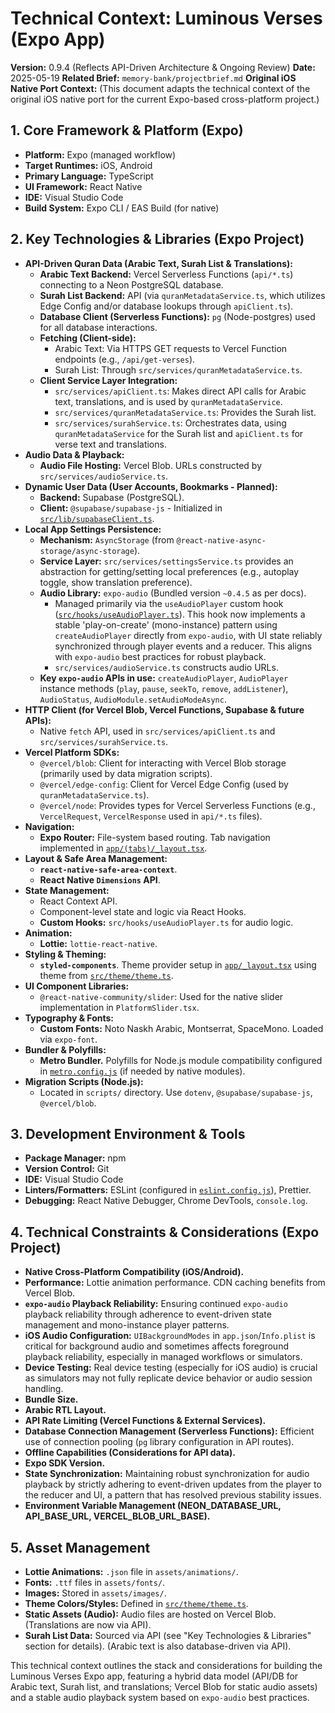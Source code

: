 # Technical Context: Luminous Verses (Expo App)

**Version:** 0.9.4 (Reflects API-Driven Architecture & Ongoing Review)
**Date:** 2025-05-19
**Related Brief:** `memory-bank/projectbrief.md`
**Original iOS Native Port Context:** (This document adapts the technical context of the original iOS native port for the current Expo-based cross-platform project.)

## 1. Core Framework & Platform (Expo)

-   **Platform:** Expo (managed workflow)
-   **Target Runtimes:** iOS, Android
-   **Primary Language:** TypeScript
-   **UI Framework:** React Native
-   **IDE:** Visual Studio Code
-   **Build System:** Expo CLI / EAS Build (for native)

## 2. Key Technologies & Libraries (Expo Project)

-   **API-Driven Quran Data (Arabic Text, Surah List & Translations):**
    -   **Arabic Text Backend:** Vercel Serverless Functions (`api/*.ts`) connecting to a Neon PostgreSQL database.
    -   **Surah List Backend:** API (via `quranMetadataService.ts`, which utilizes Edge Config and/or database lookups through `apiClient.ts`).
    -   **Database Client (Serverless Functions):** `pg` (Node-postgres) used for all database interactions.
    -   **Fetching (Client-side):**
        -   Arabic Text: Via HTTPS GET requests to Vercel Function endpoints (e.g., `/api/get-verses`).
        -   Surah List: Through `src/services/quranMetadataService.ts`.
    -   **Client Service Layer Integration:**
        -   `src/services/apiClient.ts`: Makes direct API calls for Arabic text, translations, and is used by `quranMetadataService`.
        -   `src/services/quranMetadataService.ts`: Provides the Surah list.
        -   `src/services/surahService.ts`: Orchestrates data, using `quranMetadataService` for the Surah list and `apiClient.ts` for verse text and translations.
-   **Audio Data & Playback:**
    -   **Audio File Hosting:** Vercel Blob. URLs constructed by `src/services/audioService.ts`.
-   **Dynamic User Data (User Accounts, Bookmarks - Planned):**
    -   **Backend:** Supabase (PostgreSQL).
    -   **Client:** `@supabase/supabase-js` - Initialized in [`src/lib/supabaseClient.ts`](src/lib/supabaseClient.ts:1).
-   **Local App Settings Persistence:**
    -   **Mechanism:** `AsyncStorage` (from `@react-native-async-storage/async-storage`).
    -   **Service Layer:** `src/services/settingsService.ts` provides an abstraction for getting/setting local preferences (e.g., autoplay toggle, show translation preference).
    -   **Audio Library:** `expo-audio` (Bundled version `~0.4.5` as per docs).
        -   Managed primarily via the `useAudioPlayer` custom hook ([`src/hooks/useAudioPlayer.ts`](src/hooks/useAudioPlayer.ts:1)). This hook now implements a stable 'play-on-create' (mono-instance) pattern using `createAudioPlayer` directly from `expo-audio`, with UI state reliably synchronized through player events and a reducer. This aligns with `expo-audio` best practices for robust playback.
        -   `src/services/audioService.ts` constructs audio URLs.
    -   **Key `expo-audio` APIs in use:** `createAudioPlayer`, `AudioPlayer` instance methods (`play`, `pause`, `seekTo`, `remove`, `addListener`), `AudioStatus`, `AudioModule.setAudioModeAsync`.
-   **HTTP Client (for Vercel Blob, Vercel Functions, Supabase & future APIs):**
    -   Native `fetch` API, used in `src/services/apiClient.ts` and `src/services/surahService.ts`.
-   **Vercel Platform SDKs:**
    -   `@vercel/blob`: Client for interacting with Vercel Blob storage (primarily used by data migration scripts).
    -   `@vercel/edge-config`: Client for Vercel Edge Config (used by `quranMetadataService.ts`).
    -   `@vercel/node`: Provides types for Vercel Serverless Functions (e.g., `VercelRequest`, `VercelResponse` used in `api/*.ts` files).
-   **Navigation:**
    -   **Expo Router:** File-system based routing. Tab navigation implemented in [`app/(tabs)/_layout.tsx`](app/(tabs)/_layout.tsx:1).
-   **Layout & Safe Area Management:**
    -   **`react-native-safe-area-context`**.
    -   **React Native `Dimensions` API**.
-   **State Management:**
    -   React Context API.
    -   Component-level state and logic via React Hooks.
    -   **Custom Hooks:** `src/hooks/useAudioPlayer.ts` for audio logic.
-   **Animation:**
    -   **Lottie:** `lottie-react-native`.
-   **Styling & Theming:**
    -   **`styled-components`**. Theme provider setup in [`app/_layout.tsx`](app/_layout.tsx:1) using theme from [`src/theme/theme.ts`](src/theme/theme.ts:1).
-   **UI Component Libraries:**
    -   `@react-native-community/slider`: Used for the native slider implementation in `PlatformSlider.tsx`.
-   **Typography & Fonts:**
    -   **Custom Fonts:** Noto Naskh Arabic, Montserrat, SpaceMono. Loaded via `expo-font`.
-   **Bundler & Polyfills:**
    -   **Metro Bundler.** Polyfills for Node.js module compatibility configured in [`metro.config.js`](metro.config.js:1) (if needed by native modules).
-   **Migration Scripts (Node.js):**
    -   Located in `scripts/` directory. Use `dotenv`, `@supabase/supabase-js`, `@vercel/blob`.

## 3. Development Environment & Tools

-   **Package Manager:** npm
-   **Version Control:** Git
-   **IDE:** Visual Studio Code
-   **Linters/Formatters:** ESLint (configured in [`eslint.config.js`](eslint.config.js:1)), Prettier.
-   **Debugging:** React Native Debugger, Chrome DevTools, `console.log`.

## 4. Technical Constraints & Considerations (Expo Project)

-   **Native Cross-Platform Compatibility (iOS/Android).**
-   **Performance:** Lottie animation performance. CDN caching benefits from Vercel Blob.
-   **`expo-audio` Playback Reliability:** Ensuring continued `expo-audio` playback reliability through adherence to event-driven state management and mono-instance player patterns.
-   **iOS Audio Configuration:** `UIBackgroundModes` in `app.json`/`Info.plist` is critical for background audio and sometimes affects foreground playback reliability, especially in managed workflows or simulators.
-   **Device Testing:** Real device testing (especially for iOS audio) is crucial as simulators may not fully replicate device behavior or audio session handling.
-   **Bundle Size.**
-   **Arabic RTL Layout.**
-   **API Rate Limiting (Vercel Functions & External Services).**
-   **Database Connection Management (Serverless Functions):** Efficient use of connection pooling (`pg` library configuration in API routes).
-   **Offline Capabilities (Considerations for API data).**
-   **Expo SDK Version.**
-   **State Synchronization:** Maintaining robust synchronization for audio playback by strictly adhering to event-driven updates from the player to the reducer and UI, a pattern that has resolved previous stability issues.
-   **Environment Variable Management (NEON_DATABASE_URL, API_BASE_URL, VERCEL_BLOB_URL_BASE).**

## 5. Asset Management

-   **Lottie Animations:** `.json` file in `assets/animations/`.
-   **Fonts:** `.ttf` files in `assets/fonts/`.
-   **Images:** Stored in `assets/images/`.
-   **Theme Colors/Styles:** Defined in [`src/theme/theme.ts`](src/theme/theme.ts:1).
-   **Static Assets (Audio):** Audio files are hosted on Vercel Blob. (Translations are now via API).
-   **Surah List Data:** Sourced via API (see "Key Technologies & Libraries" section for details). (Arabic text is also database-driven via API).

This technical context outlines the stack and considerations for building the Luminous Verses Expo app, featuring a hybrid data model (API/DB for Arabic text, Surah list, and translations; Vercel Blob for static audio assets) and a stable audio playback system based on `expo-audio` best practices.